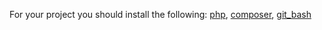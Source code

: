 For your project you should install the following:
[php](https://github.com/green-symfony/docs/blob/main/docs/php%20installation.md),
[composer](https://getcomposer.org/download/),
[git_bash](https://git-scm.com/downloads)